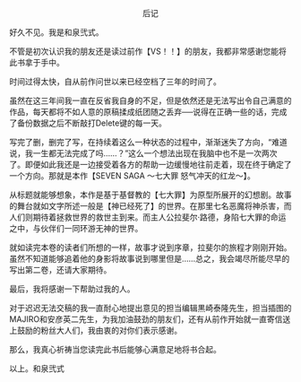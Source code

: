 <p align="center">后记</p>

好久不见。我是和泉弐式。

不管是初次认识我的朋友还是读过前作【VS！！】的朋友，我都非常感谢您能将此书拿于手中。

时间过得太快，自从前作问世以来已经空档了三年的时间了。

虽然在这三年间我一直在反省我自身的不足，但是依然还是无法写出令自己满意的作品，每天都将不如人意的原稿揉成纸团随之丢弃──说得在正确一些的话，完成了备份数据之后不断敲打Delete键的每一天。

写完了删，删完了写，在持续着这么一种状态的过程中，渐渐迷失了方向，“难道说，我一生都无法完成了吗……？”这么一个想法出现在我脑中也不是一次两次了。即便如此我还是一边接受着各方的帮助一边缓慢地往前走着，现在终于确定了一个方向。那就是本作【SEVEN SAGA ～七大罪 怒气冲天的红龙～】。

从标题就能够想象，本作是基于基督教的【七大罪】为原型所展开的幻想剧。故事的舞台就如文字所述一般是【神已经死了】的世界。在那里七名恶魔将神杀害，而人们则期待着拯救世界的救世主到来。而主人公拉斐尔·路德，身陷七大罪的命运之中，与伙伴们一同环游无神的世界。

就如读完本卷的读者们所想的一样，故事才说到序章，拉斐尔的旅程才刚刚开始。虽然不知道能够追着他的身影将故事说到哪里但是……总之，我会竭尽所能尽早的写出第二卷，还请大家期待。

最后，我将感谢一下帮助过我的人。

对于迟迟无法交稿的我一直耐心地提出意见的担当编辑黒崎泰隆先生，担当插图的MAJIRO和安彦英二先生，为我加油鼓劲的朋友们，还有从前作开始就一直寄信送上鼓励的粉丝大人们，我由衷的对你们表示感谢。

那么，我真心祈祷当您读完此书后能够心满意足地将书合起。

以上。和泉弐式

